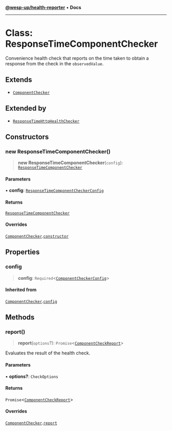 [**@wesp-up/health-reporter**](../README.md) • **Docs**

---

# Class: ResponseTimeComponentChecker

Convenience health check that reports on the time taken to obtain a response
from the check in the `observedValue`.

## Extends

- [`ComponentChecker`](ComponentChecker.md)

## Extended by

- [`ResponseTimeHttpHealthChecker`](ResponseTimeHttpHealthChecker.md)

## Constructors

### new ResponseTimeComponentChecker()

> **new ResponseTimeComponentChecker**(`config`): [`ResponseTimeComponentChecker`](ResponseTimeComponentChecker.md)

#### Parameters

• **config**: [`ResponseTimeComponentCheckerConfig`](../interfaces/ResponseTimeComponentCheckerConfig.md)

#### Returns

[`ResponseTimeComponentChecker`](ResponseTimeComponentChecker.md)

#### Overrides

[`ComponentChecker`](ComponentChecker.md).[`constructor`](ComponentChecker.md#constructors)

## Properties

### config

> **config**: `Required`\<[`ComponentCheckerConfig`](../interfaces/ComponentCheckerConfig.md)\>

#### Inherited from

[`ComponentChecker`](ComponentChecker.md).[`config`](ComponentChecker.md#config)

## Methods

### report()

> **report**(`options`?): `Promise`\<[`ComponentCheckReport`](../interfaces/ComponentCheckReport.md)\>

Evaluates the result of the health check.

#### Parameters

• **options?**: `CheckOptions`

#### Returns

`Promise`\<[`ComponentCheckReport`](../interfaces/ComponentCheckReport.md)\>

#### Overrides

[`ComponentChecker`](ComponentChecker.md).[`report`](ComponentChecker.md#report)
